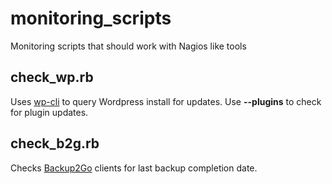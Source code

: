 # monitoring_scripts

Monitoring scripts that should work with Nagios like tools

## check_wp.rb
Uses [wp-cli](http://wp-cli.org) to query Wordpress install for updates. Use **--plugins** to check for plugin updates.
## check_b2g.rb
Checks [Backup2Go](http://archiware.com) clients for last backup completion date.
